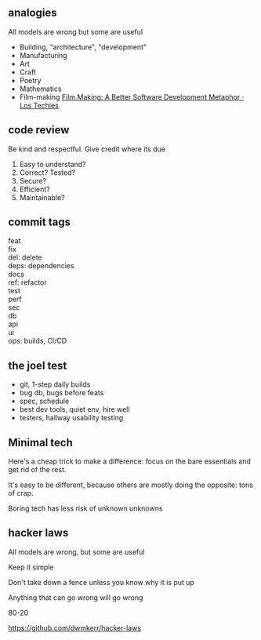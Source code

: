 ---
---

## analogies 

All models are wrong but some are useful
- Building, "architecture", "development"
- Manufacturing 
- Art
- Craft
- Poetry
- Mathematics
- Film-making [Film Making: A Better Software Development Metaphor · Los Techies](https://lostechies.com/rodpaddock/2010/04/15/film-making-a-better-software-development-metaphor/)


## code review 

Be kind and respectful. Give credit where its due 
1. Easy to understand?  
2. Correct? Tested? 
3. Secure? 
4. Efficient?
5. Maintainable? 

## commit tags 

feat  
fix   
del: delete   
deps: dependencies  
docs  
ref: refactor  
test  
perf  
sec  
db  
api  
ui  
ops: builds, CI/CD


## the joel test
- git, 1-step daily builds 
- bug db, bugs before feats
- spec, schedule
- best dev tools, quiet env, hire well 
- testers, hallway usability testing


## Minimal tech 
Here's a cheap trick to make a difference: focus on the bare essentials and get rid of the rest.

It's easy to be different, because others are mostly doing the opposite: tons of crap.

Boring tech has less risk of unknown unknowns


## hacker laws 

All models are wrong, but some are useful

Keep it simple 

Don't take down a fence unless you know why it is put up

Anything that can go wrong will go wrong

80-20 

<https://github.com/dwmkerr/hacker-laws>
